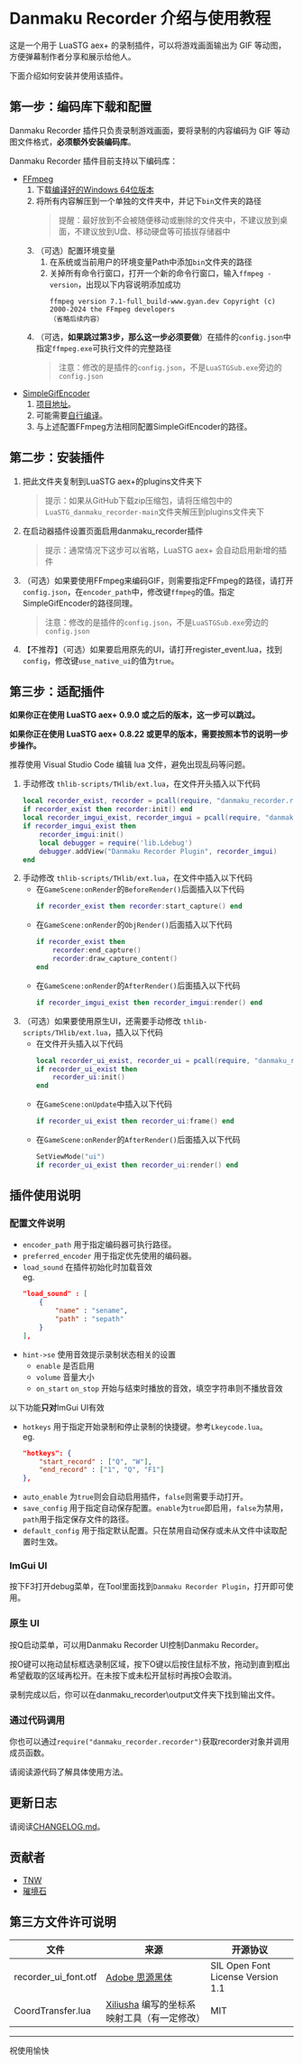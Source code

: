 # Danmaku Recorder 介绍与使用教程

这是一个用于 LuaSTG aex+ 的录制插件，可以将游戏画面输出为 GIF 等动图，方便弹幕制作者分享和展示给他人。

下面介绍如何安装并使用该插件。

## 第一步：编码库下载和配置

Danmaku Recorder 插件只负责录制游戏画面，要将录制的内容编码为 GIF 等动图文件格式，**必须额外安装编码库**。

Danmaku Recorder 插件目前支持以下编码库：

* [FFmpeg](https://ffmpeg.org/)
    1. 下载[编译好的Windows 64位版本](https://github.com/GyanD/codexffmpeg/releases/download/7.1/ffmpeg-7.1-full_build-shared.zip)
    2. 将所有内容解压到一个单独的文件夹中，并记下`bin`文件夹的路径
        > 提醒：最好放到不会被随便移动或删除的文件夹中，不建议放到桌面，不建议放到U盘、移动硬盘等可插拔存储器中
    3. （可选）配置环境变量
        1. 在系统或当前用户的环境变量Path中添加`bin`文件夹的路径
        2. 关掉所有命令行窗口，打开一个新的命令行窗口，输入`ffmpeg -version`，出现以下内容说明添加成功
            ```
            ffmpeg version 7.1-full_build-www.gyan.dev Copyright (c) 2000-2024 the FFmpeg developers
            （省略后续内容）
            ```
    4. （可选，**如果跳过第3步，那么这一步必须要做**）在插件的`config.json`中指定`ffmpeg.exe`可执行文件的完整路径
        > 注意：修改的是插件的`config.json`，不是`LuaSTGSub.exe`旁边的`config.json`
* [SimpleGifEncoder](https://github.com/BAKAOLC/SimpleGifEncoder)
    1. [项目地址](https://github.com/BAKAOLC/SimpleGifEncoder)。
    2. 可能需要[自行编译](https://learn.microsoft.com/zh-cn/dotnet/core/tutorials/publishing-with-visual-studio)。
    3. 与上述配置FFmpeg方法相同配置SimpleGifEncoder的路径。

## 第二步：安装插件

1. 把此文件夹复制到LuaSTG aex+的plugins文件夹下
    > 提示：如果从GitHub下载zip压缩包，请将压缩包中的`LuaSTG_danmaku_recorder-main`文件夹解压到plugins文件夹下
2. 在启动器插件设置页面启用danmaku_recorder插件
    > 提示：通常情况下这步可以省略，LuaSTG aex+ 会自动启用新增的插件
3. （可选）如果要使用FFmpeg来编码GIF，则需要指定FFmpeg的路径，请打开`config.json`，在`encoder_path`中，修改键`ffmpeg`的值。指定SimpleGifEncoder的路径同理。
    > 注意：修改的是插件的`config.json`，不是`LuaSTGSub.exe`旁边的`config.json`
4. 【不推荐】（可选）如果要启用原先的UI，请打开register_event.lua，找到`config`，修改键`use_native_ui`的值为`true`。

## 第三步：适配插件

**如果你正在使用 LuaSTG aex+ 0.9.0 或之后的版本，这一步可以跳过。**

**如果你正在使用 LuaSTG aex+ 0.8.22 或更早的版本，需要按照本节的说明一步步操作。**

推荐使用 Visual Studio Code 编辑 lua 文件，避免出现乱码等问题。

1. 手动修改 `thlib-scripts/THlib/ext.lua`，在文件开头插入以下代码
    ```lua
    local recorder_exist, recorder = pcall(require, "danmaku_recorder.recorder")
    if recorder_exist then recorder:init() end
    local recorder_imgui_exist, recorder_imgui = pcall(require, "danmaku_recorder.recorder_imgui")
    if recorder_imgui_exist then
        recorder_imgui:init()
        local debugger = require('lib.Ldebug')
        debugger.addView("Danmaku Recorder Plugin", recorder_imgui)
    end
2. 手动修改 `thlib-scripts/THlib/ext.lua`，在文件中插入以下代码
    * 在`GameScene:onRender`的`BeforeRender()`后面插入以下代码
        ```lua
        if recorder_exist then recorder:start_capture() end
        ```
    * 在`GameScene:onRender`的`ObjRender()`后面插入以下代码
        ```lua
        if recorder_exist then
            recorder:end_capture()
            recorder:draw_capture_content()
        end
        ```
    * 在`GameScene:onRender`的`AfterRender()`后面插入以下代码
        ```lua
        if recorder_imgui_exist then recorder_imgui:render() end
        ```
3. （可选）如果要使用原生UI，还需要手动修改 `thlib-scripts/THlib/ext.lua`，插入以下代码
    * 在文件开头插入以下代码
        ```lua
        local recorder_ui_exist, recorder_ui = pcall(require, "danmaku_recorder.recorder_ui")
        if recorder_ui_exist then
            recorder_ui:init()
        end
        ```
    * 在`GameScene:onUpdate`中插入以下代码
        ```lua
        if recorder_ui_exist then recorder_ui:frame() end
        ```
    * 在`GameScene:onRender`的`AfterRender()`后面插入以下代码
        ```lua
        SetViewMode("ui")
        if recorder_ui_exist then recorder_ui:render() end
        ```

## 插件使用说明

### 配置文件说明

* `encoder_path` 用于指定编码器可执行路径。
* `preferred_encoder` 用于指定优先使用的编码器。
* `load_sound` 在插件初始化时加载音效<br>
eg.
    ```json
    "load_sound" : [
        {
            "name" : "sename",
            "path" : "sepath"
        }
    ],
    ```
* `hint->se` 使用音效提示录制状态相关的设置
    * `enable` 是否启用
    * `volume` 音量大小
    * `on_start` `on_stop` 开始与结束时播放的音效，填空字符串则不播放音效

以下功能**只对**ImGui UI有效

+ `hotkeys` 用于指定开始录制和停止录制的快捷键。参考`Lkeycode.lua`。<br>
eg.
    ```json
    "hotkeys": {
        "start_record" : ["Q", "W"],
        "end_record" : ["1", "Q", "F1"]
    },
    ```
+ `auto_enable` 为`true`则会自动启用插件，`false`则需要手动打开。
+ `save_config` 用于指定自动保存配置。`enable`为`true`即启用，`false`为禁用，`path`用于指定保存文件的路径。
+ `default_config` 用于指定默认配置。只在禁用自动保存或未从文件中读取配置时生效。

### ImGui UI

按下F3打开debug菜单，在Tool里面找到`Danmaku Recorder Plugin`，打开即可使用。

### 原生 UI

按Q启动菜单，可以用Danmaku Recorder UI控制Danmaku Recorder。

按O键可以拖动鼠标框选录制区域，按下O键以后按住鼠标不放，拖动到直到框出希望截取的区域再松开。在未按下或未松开鼠标时再按O会取消。

录制完成以后，你可以在danmaku_recorder\output文件夹下找到输出文件。

### 通过代码调用

你也可以通过`require("danmaku_recorder.recorder")`获取recorder对象并调用成员函数。

请阅读源代码了解具体使用方法。

## 更新日志

请阅读[CHANGELOG.md](./CHANGELOG.md)。

## 贡献者

* [TNW](https://github.com/TonyWu1201)
* [璀境石](https://github.com/Demonese)

## 第三方文件许可说明

| 文件 | 来源 | 开源协议 |
|---|---|---|
| recorder_ui_font.otf | [Adobe 思源黑体](https://github.com/adobe-fonts/source-han-sans) | SIL Open Font License Version 1.1 |
| CoordTransfer.lua | [Xiliusha](https://github.com/Xiliusha) 编写的坐标系映射工具（有一定修改） | MIT |

---

祝使用愉快

